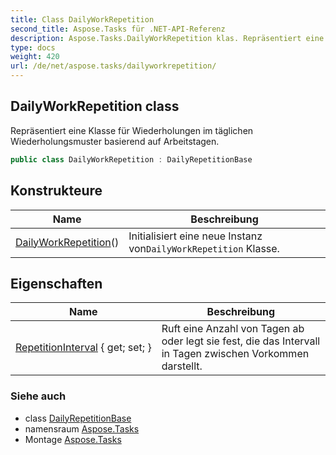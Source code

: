 ```yaml
---
title: Class DailyWorkRepetition
second_title: Aspose.Tasks für .NET-API-Referenz
description: Aspose.Tasks.DailyWorkRepetition klas. Repräsentiert eine Klasse für Wiederholungen im täglichen Wiederholungsmuster basierend auf Arbeitstagen.
type: docs
weight: 420
url: /de/net/aspose.tasks/dailyworkrepetition/
---
```

## DailyWorkRepetition class

Repräsentiert eine Klasse für Wiederholungen im täglichen Wiederholungsmuster basierend auf Arbeitstagen.

```csharp
public class DailyWorkRepetition : DailyRepetitionBase
```

## Konstrukteure

| Name | Beschreibung |
| --- | --- |
| [DailyWorkRepetition](dailyworkrepetition/)() | Initialisiert eine neue Instanz von`DailyWorkRepetition` Klasse. |

## Eigenschaften

| Name | Beschreibung |
| --- | --- |
| [RepetitionInterval](../../aspose.tasks/dailyrepetitionbase/repetitioninterval/) { get; set; } | Ruft eine Anzahl von Tagen ab oder legt sie fest, die das Intervall in Tagen zwischen Vorkommen darstellt. |

### Siehe auch

* class [DailyRepetitionBase](../dailyrepetitionbase/)
* namensraum [Aspose.Tasks](../../aspose.tasks/)
* Montage [Aspose.Tasks](../../)



